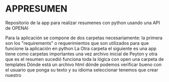 # APPRESUMEN
Repositorio de la app para realizar resumenes con python usando una API de OPENAI

Para la aplicación se compone de dos carpetas necesariamente: la primera son los "requirements" o requerimientos que son utilizados para que funcione la aplicación en python
La Otra carpeta el siguiente es una app tiene como carpetas importantes una vez archivo inicial de Peyton y otra que es el resumen sucedió funciona toda la lógica con open una carpeta de templates Dónde está un archivo html dónde podemos verificar bueno con el usuario que ponga su texto y su idioma seleccionar tenemos que crear nuestro

